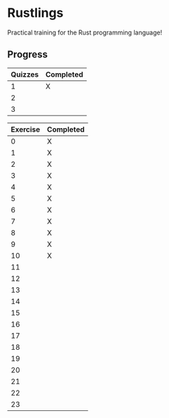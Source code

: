 # Rustlings

Practical training for the Rust programming language!

## Progress

|Quizzes|Completed|
|---|---|
|1|X|
|2||
|3||

|Exercise|Completed|
|---|---|
|0|X|
|1|X|
|2|X|
|3|X|
|4|X|
|5|X|
|6|X|
|7|X|
|8|X|
|9|X|
|10|X|
|11||
|12||
|13||
|14||
|15||
|16||
|17||
|18||
|19||
|20||
|21||
|22||
|23||
